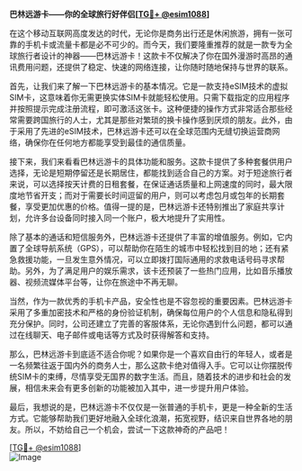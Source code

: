 **巴林远游卡——你的全球旅行好伴侣[[TG💪+ @esim1088](https://t.me/s/esim1088)]**

在这个移动互联网高度发达的时代，无论你是商务出行还是休闲旅游，拥有一张可靠的手机卡或流量卡都是必不可少的。而今天，我们要隆重推荐的就是一款专为全球旅行者设计的神器——巴林远游卡！这款卡不仅解决了你在国外漫游时高昂的通讯费用问题，还提供了稳定、快速的网络连接，让你随时随地保持与世界的联系。

首先，让我们来了解一下巴林远游卡的基本情况。它是一款支持eSIM技术的虚拟SIM卡，这意味着你无需更换实体SIM卡就能轻松使用。只需下载指定的应用程序并按照提示完成注册流程，即可激活这张卡。这种便捷的操作方式非常适合那些经常需要跨国旅行的人士，尤其是那些对繁琐的换卡操作感到厌烦的朋友。此外，由于采用了先进的eSIM技术，巴林远游卡还可以在全球范围内无缝切换运营商网络，确保你在任何地方都能享受到最佳的通信质量。

接下来，我们来看看巴林远游卡的具体功能和服务。这款卡提供了多种套餐供用户选择，无论是短期停留还是长期居住，都能找到适合自己的方案。对于短途旅行者来说，可以选择按天计费的日租套餐，在保证通话质量和上网速度的同时，最大限度地节省开支；而对于需要长时间逗留的用户，则可以考虑包月或包年的长期套餐，享受更加优惠的价格。值得一提的是，巴林远游卡还特别推出了家庭共享计划，允许多台设备同时接入同一个账户，极大地提升了实用性。

除了基本的通话和短信服务外，巴林远游卡还提供了丰富的增值服务。例如，它内置了全球导航系统（GPS），可以帮助你在陌生的城市中轻松找到目的地；还有紧急救援功能，一旦发生意外情况，可以立即拨打国际通用的求救电话号码寻求帮助。另外，为了满足用户的娱乐需求，该卡还预装了一些热门应用，比如音乐播放器、视频流媒体平台等，让你在旅途中不再无聊。

当然，作为一款优秀的手机卡产品，安全性也是不容忽视的重要因素。巴林远游卡采用了多重加密技术和严格的身份验证机制，确保每位用户的个人信息和隐私得到充分保护。同时，公司还建立了完善的客服体系，无论你遇到什么问题，都可以通过在线聊天、电子邮件或电话等方式及时获得解答和支持。

那么，巴林远游卡到底适不适合你呢？如果你是一个喜欢自由行的年轻人，或者是一名频繁往返于国内外的商务人士，那么这款卡绝对值得入手。它可以让你摆脱传统SIM卡的束缚，尽情享受无国界的数字生活。而且，随着技术的进步和社会的发展，相信未来会有更多创新的功能被加入其中，进一步提升用户体验。

最后，我想说的是，巴林远游卡不仅仅是一张普通的手机卡，更是一种全新的生活方式。它能够帮助我们更好地融入全球化浪潮，拓宽视野，结识来自世界各地的朋友。所以，不妨给自己一个机会，尝试一下这款神奇的产品吧！

[[TG💪+ @esim1088](https://t.me/s/esim1088)]  
![Image](https://i.postimg.cc/4NQfJmqS/Snipaste-2025-05-13-00-14-12.png)